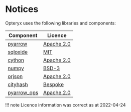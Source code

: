 # Notices

Opteryx uses the following libraries and components:

Component                                                  | Licence
---------------------------------------------------------- | -------
[pyarrow](https://github.com/apache/arrow/)                | [Apache 2.0](https://github.com/apache/arrow/blob/master/LICENSE.txt)
[sqloxide](https://github.com/wseaton/sqloxide)            | [MIT](https://github.com/wseaton/sqloxide/blob/master/LICENSE)
[cython](https://github.com/cython/cython)                 | [Apache 2.0](https://github.com/cython/cython/blob/master/LICENSE.txt)
[numpy](https://github.com/numpy/numpy)                    | [BSD-3](https://github.com/numpy/numpy/blob/main/LICENSE.txt)
[orjson](https://github.com/ijl/orjson)                    | [Apache 2.0](https://github.com/ijl/orjson/blob/master/LICENSE-APACHE)
[cityhash](https://github.com/escherba/python-cityhash)    | [Bespoke](https://github.com/escherba/python-cityhash/blob/master/LICENSE)
[pyarrow_ops](https://github.com/TomScheffers/pyarrow_ops) | [Apache 2.0](https://github.com/TomScheffers/pyarrow_ops/blob/main/LICENSE)

!!! note
    Licence information was correct as at 2022-04-24
